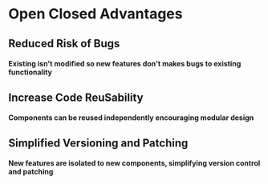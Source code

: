 # Open Closed Advantages

## Reduced Risk of Bugs

#### Existing isn't modified so new features don't makes bugs to existing functionality

## Increase Code ReuSability

#### Components can be reused independently encouraging modular design

## Simplified Versioning and Patching

#### New features are isolated to new components, simplifying version control and patching
